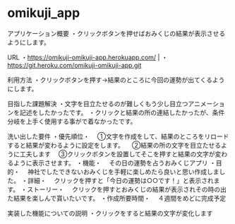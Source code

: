 # omikuji_app
 
 
アプリケーション概要
・クリックボタンを押せばおみくじの結果が表示させるようにします。

URL
・https://omikuji-omikuji-app.herokuapp.com/ |
・https://git.heroku.com/omikuji-omikuji-app.git

利用方法
・クリックボタンを押す→結果のところに今回の運勢が出てくるようにします。

目指した課題解決
・文字を目立たせるのが難しくもう少し目立つアニメーションを記述をしたかったです。
・クリックと結果の所の連結したかったが、条件分岐を上手く使用する事がで着なかったです。

洗い出した要件
・優先順位・
　①文字を作成をして、結果のところをリロードすると結果が変わるように設定をします。
　②結果の所の文字を目立たせるように工夫します
　③クリックボタンを設置してそこを押すと結果の文字が変わるように表示させます。
・機能・
　その日の運勢を占うおみくじアプリ
・目的・
　神社でしたできないおみくじを手軽に楽しめたら良いと思い作成しました。
・詳細・
　クリックを押すと「今日の運勢は○○です！」と表示されます。
・ストーリー・
　クリックを押すとおみくじの結果が表示されその時の出た結果を楽しんで貰いたいです。
・作成所要時間・
　４週間をめどに完成予定

実装した機能についての説明
・クリックをすると結果の文字が変化します

